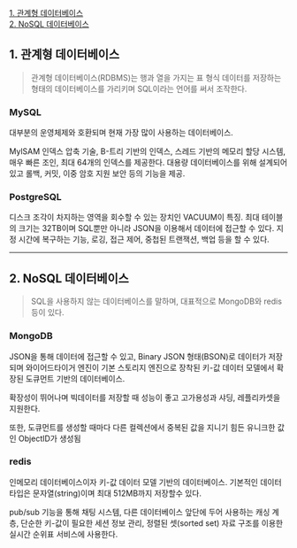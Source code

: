 [1. 관계형 데이터베이스](#1-관계형-데이터베이스)\
[2. NoSQL 데이터베이스](#2-nosql-데이터베이스)

## 1. 관계형 데이터베이스

> 관계형 데이터베이스(RDBMS)는 행과 열을 가지는 표 형식 데이터를 저장하는 형태의 데이터베이스를 가리키며 SQL이라는 언어를 써서 조작한다.
> 

### MySQL

대부분의 운영체제와 호환되며 현재 가장 많이 사용하는 데이터베이스.

MylSAM 인덱스 압축 기술, B-트리 기반의 인덱스, 스레드 기반의 메모리 할당 시스템, 매우 빠른 조인, 최대 64개의 인덱스를 제공한다. 대용량 데이터베이스를 위해 설계되어 있고 롤백, 커밋, 이중 암호 지원 보안 등의 기능을 제공.

### PostgreSQL

디스크 조각이 차지하는 영역을 회수할 수 있는 장치인 VACUUM이 특징. 최대 테이블의 크기는 32TB이며 SQL뿐만 아니라 JSON을 이용해서 데이터에 접근할 수 있다. 지정 시간에 복구하는 기능, 로깅, 접근 제어, 중첩된 트랜잭션, 백업 등을 할 수 있다.

---

## 2. NoSQL 데이터베이스

> SQL을 사용하지 않는 데이터베이스를 말하며, 대표적으로 MongoDB와 redis 등이 있다.
> 

### MongoDB

JSON을 통해 데이터에 접근할 수 있고, Binary JSON 형태(BSON)로 데이터가 저장되며 와이어드타이거 엔진이 기본 스토리지 엔진으로 장착된 키-값 데이터 모델에서 확장된 도큐먼트 기반의 데이터베이스.

확장성이 뛰어나며 빅데이터를 저장할 때 성능이 좋고 고가용성과 샤딩, 레플리카셋을 지원한다.

또한, 도큐먼트를 생성할 때마다 다른 컬렉션에서 중복된 값을 지니기 힘든 유니크한 값인 ObjectID가 생성됨

### redis

인메모리 데이터베이스이자 키-값 데이터 모델 기반의 데이터베이스. 기본적인 데이터 타입은 문자열(string)이며 최대 512MB까지 저장할수 있다.

pub/sub 기능을 통해 채팅 시스템, 다른 데이터베이스 앞단에 두어 사용하는 캐싱 계층, 단순한 키-값이 필요한 세션 정보 관리, 정렬된 셋(sorted set) 자료 구조를 이용한 실시간 순위표 서비스에 사용한다.